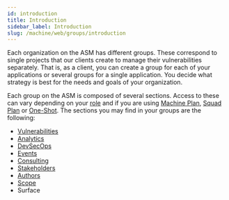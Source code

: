 ```yaml
---
id: introduction
title: Introduction
sidebar_label: Introduction
slug: /machine/web/groups/introduction
---
```


Each organization on the
ASM has different groups.
These correspond to single
projects that our clients
create to manage their
vulnerabilities separately.
That is,
as a client,
you can create a group for
each of your applications
or several groups for a
single application.
You decide what strategy is
best for the needs and
goals of your organization.

Each group on the ASM is
composed of several sections.
Access to these can vary
depending on your
[role](/machine/web/groups/roles)
and if you are using
[Machine Plan](/about/faq/machine),
[Squad Plan](/about/faq) or
[One-Shot](/about/faq/estimation#one-shot-hacking-per-project).
The sections you may find in
your groups are the following:

- [Vulnerabilities](/machine/web/groups/vulnerabilities/)
- [Analytics](/machine/web/analytics/groups)
- [DevSecOps](/machine/agent)
- [Events](/machine/web/groups/events)
- [Consulting](/squad/consulting)
- [Stakeholders](/machine/web/groups/stakeholders)
- [Authors](/machine/web/groups/authors)
- [Scope](/machine/web/groups/scope)
- Surface
